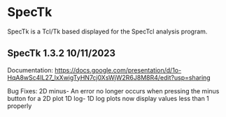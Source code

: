 # SpecTk
SpecTk is a Tcl/Tk based displayed for the SpecTcl analysis program.

SpecTk 1.3.2 10/11/2023
----------------------------------------------------------------------
Documentation: https://docs.google.com/presentation/d/1o-HqA8wSc4IL27_lxXwigTyHN7cj0XsWjW2R6J8M8R4/edit?usp=sharing

Bug Fixes:
2D minus- An error no longer occurs when pressing the minus button for a 2D plot
1D log- 1D log plots now display values less than 1 properly
